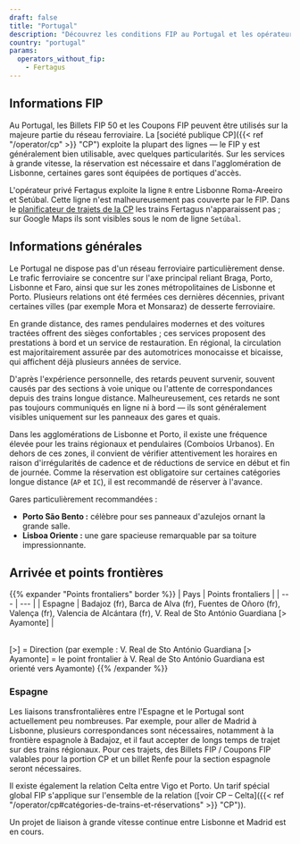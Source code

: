 ```yaml
---
draft: false
title: "Portugal"
description: "Découvrez les conditions FIP au Portugal et les opérateurs proposant des réductions."
country: "portugal"
params:
  operators_without_fip:
    - Fertagus
---
```


## Informations FIP

Au Portugal, les Billets FIP 50 et les Coupons FIP peuvent être utilisés sur la majeure partie du réseau ferroviaire. La [société publique CP]({{< ref "/operator/cp" >}} "CP") exploite la plupart des lignes — le FIP y est généralement bien utilisable, avec quelques particularités. Sur les services à grande vitesse, la réservation est nécessaire et dans l'agglomération de Lisbonne, certaines gares sont équipées de portiques d'accès.

L'opérateur privé Fertagus exploite la ligne `R` entre Lisbonne Roma-Areeiro et Setúbal. Cette ligne n'est malheureusement pas couverte par le FIP. Dans le [planificateur de trajets de la CP](https://www.cp.pt/en) les trains Fertagus n'apparaissent pas ; sur Google Maps ils sont visibles sous le nom de ligne `Setúbal`.

## Informations générales

Le Portugal ne dispose pas d'un réseau ferroviaire particulièrement dense. Le trafic ferroviaire se concentre sur l'axe principal reliant Braga, Porto, Lisbonne et Faro, ainsi que sur les zones métropolitaines de Lisbonne et Porto. Plusieurs relations ont été fermées ces dernières décennies, privant certaines villes (par exemple Mora et Monsaraz) de desserte ferroviaire.

En grande distance, des rames pendulaires modernes et des voitures tractées offrent des sièges confortables ; ces services proposent des prestations à bord et un service de restauration. En régional, la circulation est majoritairement assurée par des automotrices monocaisse et bicaisse, qui affichent déjà plusieurs années de service.

D'après l'expérience personnelle, des retards peuvent survenir, souvent causés par des sections à voie unique ou l'attente de correspondances depuis des trains longue distance. Malheureusement, ces retards ne sont pas toujours communiqués en ligne ni à bord — ils sont généralement visibles uniquement sur les panneaux des gares et quais.

Dans les agglomérations de Lisbonne et Porto, il existe une fréquence élevée pour les trains régionaux et pendulaires (Comboios Urbanos). En dehors de ces zones, il convient de vérifier attentivement les horaires en raison d'irrégularités de cadence et de réductions de service en début et fin de journée. Comme la réservation est obligatoire sur certaines catégories longue distance (`AP` et `IC`), il est recommandé de réserver à l'avance.

Gares particulièrement recommandées :

- **Porto São Bento :** célèbre pour ses panneaux d'azulejos ornant la grande salle.
- **Lisboa Oriente :** une gare spacieuse remarquable par sa toiture impressionnante.

## Arrivée et points frontières

{{% expander "Points frontaliers" border %}}
| Pays | Points frontaliers |
| --- | --- |
| Espagne | Badajoz (fr), Barca de Alva (fr), Fuentes de Oñoro (fr), Valença (fr), Valencia de Alcántara (fr), V. Real de Sto António Guardiana [> Ayamonte] |

\
[>] = Direction (par exemple : V. Real de Sto António Guardiana [> Ayamonte] = le point frontalier à V. Real de Sto António Guardiana est orienté vers Ayamonte)
{{% /expander %}}

### Espagne

Les liaisons transfrontalières entre l'Espagne et le Portugal sont actuellement peu nombreuses. Par exemple, pour aller de Madrid à Lisbonne, plusieurs correspondances sont nécessaires, notamment à la frontière espagnole à Badajoz, et il faut accepter de longs temps de trajet sur des trains régionaux. Pour ces trajets, des Billets FIP / Coupons FIP valables pour la portion CP et un billet Renfe pour la section espagnole seront nécessaires.

Il existe également la relation Celta entre Vigo et Porto. Un tarif spécial global FIP s'applique sur l'ensemble de la relation ([voir CP – Celta]({{< ref "/operator/cp#catégories-de-trains-et-réservations" >}} "CP")).

Un projet de liaison à grande vitesse continue entre Lisbonne et Madrid est en cours.
